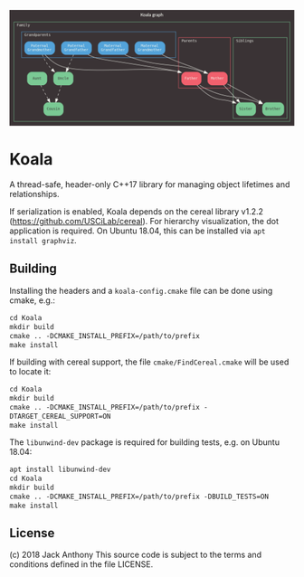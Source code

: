 ![Graph example](./screenshots/graph.svg)

# Koala

A thread-safe, header-only C++17 library for managing object lifetimes and relationships.

If serialization is enabled, Koala depends on the cereal library v1.2.2 (https://github.com/USCiLab/cereal). For hierarchy visualization, the  dot application is required. On Ubuntu 18.04, this can be installed via `apt install graphviz`.

## Building
Installing the headers and a `koala-config.cmake` file can be done using cmake, e.g.:
```
cd Koala
mkdir build
cmake .. -DCMAKE_INSTALL_PREFIX=/path/to/prefix
make install
```

If building with cereal support, the file `cmake/FindCereal.cmake` will be used to locate it:
```
cd Koala
mkdir build
cmake .. -DCMAKE_INSTALL_PREFIX=/path/to/prefix -DTARGET_CEREAL_SUPPORT=ON
make install
```

The `libunwind-dev` package is required for building tests, e.g. on Ubuntu 18.04:
```
apt install libunwind-dev
cd Koala
mkdir build
cmake .. -DCMAKE_INSTALL_PREFIX=/path/to/prefix -DBUILD_TESTS=ON
make install
```

## License
(c) 2018 Jack Anthony
This source code is subject to the terms and conditions defined in the file LICENSE.

